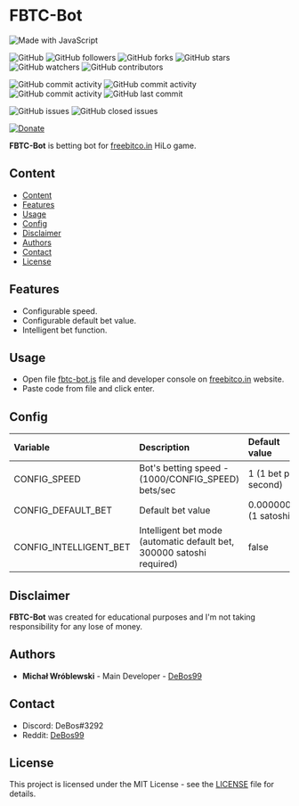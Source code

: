 # FBTC-Bot

![Made with JavaScript](https://img.shields.io/badge/made%20with-javascript-0.svg?color=cc2020&labelColor=ff3030&logo=javascript&style=for-the-badge)

![GitHub](https://img.shields.io/github/license/DeBos99/fbtc-bot.svg?color=2020cc&labelColor=5050ff&style=for-the-badge)
![GitHub followers](https://img.shields.io/github/followers/DeBos99.svg?color=2020cc&labelColor=5050ff&style=for-the-badge)
![GitHub forks](https://img.shields.io/github/forks/DeBos99/fbtc-bot.svg?color=2020cc&labelColor=5050ff&style=for-the-badge)
![GitHub stars](https://img.shields.io/github/stars/DeBos99/fbtc-bot.svg?color=2020cc&labelColor=5050ff&style=for-the-badge)
![GitHub watchers](https://img.shields.io/github/watchers/DeBos99/fbtc-bot.svg?color=2020cc&labelColor=5050ff&style=for-the-badge)
![GitHub contributors](https://img.shields.io/github/contributors/DeBos99/fbtc-bot.svg?color=2020cc&labelColor=5050ff&style=for-the-badge)

![GitHub commit activity](https://img.shields.io/github/commit-activity/w/DeBos99/fbtc-bot.svg?color=ffaa00&labelColor=ffaa30&style=for-the-badge)
![GitHub commit activity](https://img.shields.io/github/commit-activity/m/DeBos99/fbtc-bot.svg?color=ffaa00&labelColor=ffaa30&style=for-the-badge)
![GitHub commit activity](https://img.shields.io/github/commit-activity/y/DeBos99/fbtc-bot.svg?color=ffaa00&labelColor=ffaa30&style=for-the-badge)
![GitHub last commit](https://img.shields.io/github/last-commit/DeBos99/fbtc-bot.svg?color=ffaa00&labelColor=ffaa30&style=for-the-badge)

![GitHub issues](https://img.shields.io/github/issues-raw/DeBos99/fbtc-bot.svg?color=cc2020&labelColor=ff3030&style=for-the-badge)
![GitHub closed issues](https://img.shields.io/github/issues-closed-raw/DeBos99/fbtc-bot.svg?color=10aa10&labelColor=30ff30&style=for-the-badge)

[![Donate](https://www.paypalobjects.com/en_US/i/btn/btn_donateCC_LG.gif)](https://www.paypal.com/cgi-bin/webscr?cmd=_s-xclick&hosted_button_id=NH8JV53DSVDMY)

**FBTC-Bot** is betting bot for [freebitco.in](https://freebitco.in) HiLo game.

## Content

- [Content](#content)
- [Features](#features)
- [Usage](#usage)
- [Config](#config)
- [Disclaimer](#disclaimer)
- [Authors](#authors)
- [Contact](#contact)
- [License](#license)

## Features

* Configurable speed.
* Configurable default bet value.
* Intelligent bet function.

## Usage

* Open file [fbtc-bot.js](fbtc-bot.js) file and developer console on [freebitco.in](https://freebitco.in) website.
* Paste code from file and click enter.

## Config

| Variable               | Description                                                           | Default value          |
| :--------------------- | :-------------------------------------------------------------------- | :--------------------- |
| CONFIG_SPEED           | Bot's betting speed - (1000/CONFIG_SPEED) bets/sec                    | 1 (1 bet per second)   |
| CONFIG_DEFAULT_BET     | Default bet value                                                     | 0.00000001 (1 satoshi) |
| CONFIG_INTELLIGENT_BET | Intelligent bet mode (automatic default bet, 300000 satoshi required) | false                  |

## Disclaimer

**FBTC-Bot** was created for educational purposes and I'm not taking responsibility for any lose of money.

## Authors

* **Michał Wróblewski** - Main Developer - [DeBos99](https://github.com/DeBos99)

## Contact

* Discord: DeBos#3292
* Reddit: [DeBos99](https://www.reddit.com/user/DeBos99)

## License

This project is licensed under the MIT License - see the [LICENSE](LICENSE) file for details.

